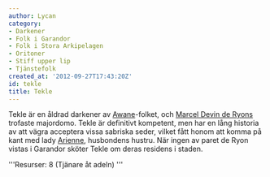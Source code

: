 ```yaml
---
author: Lycan
category:
- Darkener
- Folk i Garandor
- Folk i Stora Arkipelagen
- Oritoner
- Stiff upper lip
- Tjänstefolk
created_at: '2012-09-27T17:43:20Z'
id: tekle
title: Tekle
---
```

Tekle är en åldrad darkener av [Awane]-folket, och [Marcel Devin de Ryons] trofaste majordomo. Tekle är definitivt kompetent, men har en lång historia av att vägra acceptera vissa sabriska seder, vilket fått honom att komma på kant med lady [Arienne], husbondens hustru. När ingen av paret de Ryon vistas i Garandor sköter Tekle om deras residens i staden.

'''Resurser: 8 (Tjänare åt adeln) '''

  [Awane]: Awane
  [Marcel Devin de Ryons]: Marcel_Devin_de_Ryon
  [Arienne]: Arienne_Senlis_Devin_de_Ryon